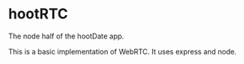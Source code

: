 # hootRTC
The node half of the hootDate app.

This is a basic implementation of WebRTC.  It uses express and node.
